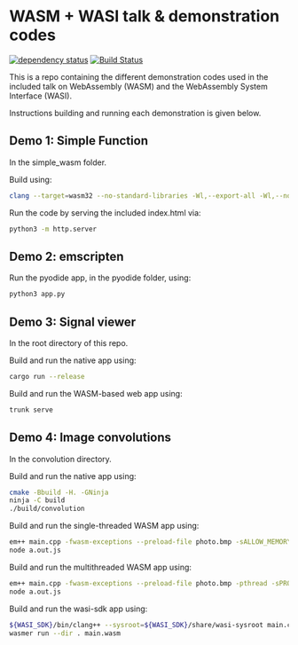 # WASM + WASI talk & demonstration codes

[![dependency status](https://deps.rs/repo/github/emilk/eframe_template/status.svg)](https://deps.rs/repo/github/emilk/eframe_template)
[![Build Status](https://github.com/emilk/eframe_template/workflows/CI/badge.svg)](https://github.com/emilk/eframe_template/actions?workflow=CI)

This is a repo containing the different demonstration codes used in the included talk on
WebAssembly (WASM) and the WebAssembly System Interface (WASI).

Instructions building and running each demonstration is given below.

## Demo 1: Simple Function

In the simple_wasm folder.

Build using:

```bash
clang --target=wasm32 --no-standard-libraries -Wl,--export-all -Wl,--no-entry -o add.wasm add.c -Oz
```
Run the code by serving the included index.html via:

```bash
python3 -m http.server
```

## Demo 2: emscripten

Run the pyodide app, in the pyodide folder, using:

```bash
python3 app.py
```

## Demo 3: Signal viewer

In the root directory of this repo.

Build and run the native app using:

```bash
cargo run --release
```

Build and run the WASM-based web app using:

```bash
trunk serve
```

## Demo 4: Image convolutions

In the convolution directory.

Build and run the native app using:

```bash
cmake -Bbuild -H. -GNinja
ninja -C build
./build/convolution
```

Build and run the single-threaded WASM app using:
```bash
em++ main.cpp -fwasm-exceptions --preload-file photo.bmp -sALLOW_MEMORY_GROWTH --post-js post.js
node a.out.js
```

Build and run the multithreaded WASM app using:

```bash
em++ main.cpp -fwasm-exceptions --preload-file photo.bmp -pthread -sPROXY_TO_PTHREAD -sALLOW_MEMORY_GROWTH -DTHREADS=1 --post-js post-threads.js
node a.out.js
```

Build and run the wasi-sdk app using:

```bash
${WASI_SDK}/bin/clang++ --sysroot=${WASI_SDK}/share/wasi-sysroot main.cpp -o main.wasm -fno-exceptions
wasmer run --dir . main.wasm
```